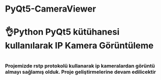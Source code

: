 # PyQt5-CameraViewer


<h1>👌Python PyQt5 kütühanesi kullanılarak IP Kamera Görüntüleme<h1>
  <h3>Projemizde rstp protokolü kullanarak ip kameralardan görüntü almayı sağlamış olduk. Proje geliştirmelerine devam edilicektir<h3>
